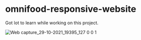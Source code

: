 # omnifood-responsive-website
Got lot to learn while working on this project.


![Web capture_29-10-2021_19395_127 0 0 1](https://user-images.githubusercontent.com/91651054/139451630-c3d6f327-0175-4790-8b6b-6950557d118e.jpeg)

